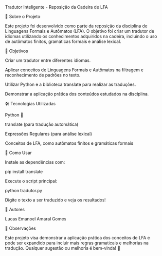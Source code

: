 Tradutor Inteligente - Reposição da Cadeira de LFA

📖 Sobre o Projeto

Este projeto foi desenvolvido como parte da reposição da disciplina de Linguagens Formais e Autômatos (LFA). O objetivo foi criar um tradutor de idiomas utilizando os conhecimentos adquiridos na cadeira, incluindo o uso de autômatos finitos, gramáticas formais e análise lexical.

🎯 Objetivos

Criar um tradutor entre diferentes idiomas.

Aplicar conceitos de Linguagens Formais e Autômatos na filtragem e reconhecimento de padrões no texto.

Utilizar Python e a biblioteca translate para realizar as traduções.

Demonstrar a aplicação prática dos conteúdos estudados na disciplina.

🛠 Tecnologias Utilizadas

Python 🐍

translate (para tradução automática)

Expressões Regulares (para análise lexical)

Conceitos de LFA, como autômatos finitos e gramáticas formais

🚀 Como Usar

Instale as dependências com:

pip install translate

Execute o script principal:

python tradutor.py

Digite o texto a ser traduzido e veja os resultados!

📌 Autores

Lucas Emanoel Amaral Gomes


📢 Observações

Este projeto visa demonstrar a aplicação prática dos conceitos de LFA e pode ser expandido para incluir mais regras gramaticais e melhorias na tradução. Qualquer sugestão ou melhoria é bem-vinda! 🚀
